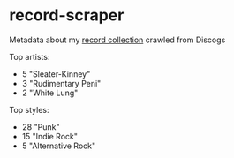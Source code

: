 # record-scraper

Metadata about my [record collection](http://www.discogs.com/user/tripofmice/collection) crawled from Discogs

Top artists:
- 5 "Sleater-Kinney"
- 3 "Rudimentary Peni"
- 2 "White Lung"

Top styles:
- 28 "Punk"
- 15 "Indie Rock"
- 5 "Alternative Rock"

